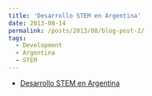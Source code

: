 ```yaml
---
title: 'Desarrollo STEM en Argentina'
date: 2013-08-14
permalink: /posts/2013/08/blog-post-2/
tags:
  - Development
  - Argentina
  - STEM
---
```



* [Desarrollo STEM en Argentina](https://monostuff.blogspot.com/2018/05/desarrollo-stem-en-argentina.html)